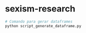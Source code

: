 # sexism-research

```python
# Comando para gerar dataframes 
python script_generate_dataframe.py 
```